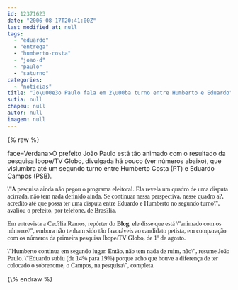 ```yaml
---
id: 12371623
date: "2006-08-17T20:41:00Z"
last_modified_at: null
tags:
  - "eduardo"
  - "entrega"
  - "humberto-costa"
  - "joao-d"
  - "paulo"
  - "saturno"
categories:
  - "noticias"
title: "Jo\u00e3o Paulo fala em 2\u00ba turno entre Humberto e Eduardo"
sutia: null
chapeu: null
autor: null
imagem: null
---
```

{\% raw %}
<p><P><FONT</p>
<p> face=Verdana>O prefeito João Paulo está tão animado com o resultado da pesquisa Ibope/TV Globo, divulgada&nbsp;há pouco (ver números abaixo), que vislumbra até um segundo turno entre Humberto Costa (PT) e Eduardo Campos (PSB). </FONT></P></p>
<p><P><FONT face=Verdana>\"A pesquisa ainda não pegou o programa eleitoral. Ela revela um quadro de uma disputa acirrada, não tem nada definido ainda. Se continuar nessa perspectiva, nesse quadro a?, acredito até que possa ter uma disputa entre Eduardo e Humberto no segundo turno\", avaliou o prefeito, por telefone, de Bras?lia.</FONT></P></p>
<p><P><FONT face=Verdana>Em entrevista a Cec?lia Ramos, repórter do <STRONG>Blog</STRONG>, ele disse que está \"animado com os números\", embora não tenham sido tão favoráveis ao candidato petista, em comparação com os números da primeira pesquisa Ibope/TV Globo, de 1º de agosto. </FONT></P></p>
<p><P><FONT face=Verdana>\"Humberto continua em segundo lugar. Então, não tem nada de ruim, não\", resume João Paulo. \"Eduardo subiu (de 14% para 19%) porque acho que houve a diferença de ter colocado o sobrenome, o Campos, na pesquisa\", completa.</FONT></P> </p>
{\% endraw %}